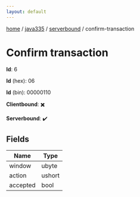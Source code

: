 ```yaml
---
layout: default
---
```


[home](/)  /  [java335](/protocol/java335)  /  [serverbound](/protocol/java335/serverbound)  /  confirm-transaction

# Confirm transaction

**Id**: 6

**Id** (hex): 06

**Id** (bin): 00000110

**Clientbound**: ✖️

**Serverbound**: ✔️

## Fields

Name | Type
---|---
window | ubyte
action | ushort
accepted | bool

